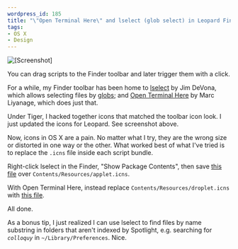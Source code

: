 ```yaml
--- 
wordpress_id: 185
title: "\"Open Terminal Here\" and lselect (glob select) in Leopard Finder"
tags: 
- OS X
- Design
---
```

<p class="center"><img src="http://henrik.nyh.se/uploads/finder-leopard-buttons.png" alt="[Screenshot]" class="bordered"></p>

You can drag scripts to the Finder toolbar and later trigger them with a click.

For a while, my Finder toolbar has been home to <a href="http://anoved.net/lselect.html">lselect</a> by Jim DeVona, which allows selecting files by <a href="http://en.wikipedia.org/wiki/Glob_%28programming%29">globs</a>; and <a href="http://www.entropy.ch/software/applescript/">Open Terminal Here</a> by Marc Liyanage, which does just that.

Under Tiger, I hacked together icons that matched the toolbar icon look. I just updated the icons for Leopard. See screenshot above.

Now, icons in OS X are a pain. No matter what I try, they are the wrong size or distorted in one way or the other. What worked best of what I've tried is to replace the <code>.icns</code> file inside each script bundle.

Right-click lselect in the Finder, "Show Package Contents", then save <a href="http://henrik.nyh.se/uploads/lselect-applet.icns">this file</a> over <code>Contents/Resources/applet.icns</code>.

With Open Terminal Here, instead replace <code>Contents/Resources/droplet.icns</code> with <a href="http://henrik.nyh.se/uploads/openterminalhere-droplet.icns">this file</a>.

All done.

As a bonus tip, I just realized I can use lselect to find files by name substring in folders that aren't indexed by Spotlight, e.g. searching for <code>*colloquy*</code> in <code>~/Library/Preferences</code>. Nice.
